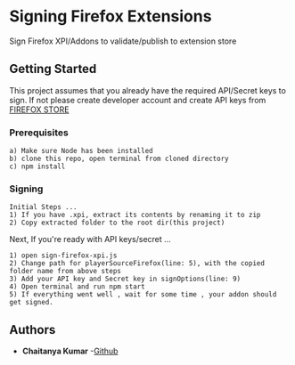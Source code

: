 # Signing Firefox Extensions
Sign Firefox XPI/Addons to validate/publish to extension store

## Getting Started
This project assumes that you already have the required API/Secret keys to sign.
If not please create developer account and create API keys from [FIREFOX STORE](https://addons.mozilla.org/en-US/developers/)

### Prerequisites
```
a) Make sure Node has been installed
b) clone this repo, open terminal from cloned directory
c) npm install
```

### Signing

```
Initial Steps ...
1) If you have .xpi, extract its contents by renaming it to zip
2) Copy extracted folder to the root dir(this project)
```

Next, If you're ready with API keys/secret ...

```
1) open sign-firefox-xpi.js
2) Change path for playerSourceFirefox(line: 5), with the copied folder name from above steps
3) Add your API key and Secret key in signOptions(line: 9)
4) Open terminal and run npm start
5) If everything went well , wait for some time , your addon should get signed.
```

## Authors

* **Chaitanya Kumar** -[Github](https://github.com/chaitanya-apty)


